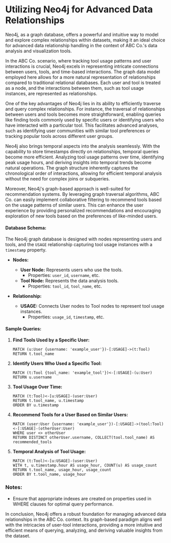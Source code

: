 # Utilizing Neo4j for Advanced Data Relationships

Neo4j, as a graph database, offers a powerful and intuitive way to model and explore complex relationships within
datasets, making it an ideal choice for advanced data relationship handling in the context of ABC Co.'s data analysis
and visualization tools.

In the ABC Co. scenario, where tracking tool usage patterns and user interactions is crucial, Neo4j excels in
representing intricate connections between users, tools, and time-based interactions. The graph data model employed here
allows for a more natural representation of relationships compared to traditional relational databases. Each user and
tool is treated as a node, and the interactions between them, such as tool usage instances, are represented as
relationships.

One of the key advantages of Neo4j lies in its ability to efficiently traverse and query complex relationships. For
instance, the traversal of relationships between users and tools becomes more straightforward, enabling queries like
finding tools commonly used by specific users or identifying users who have interacted with a particular tool. This
facilitates advanced analyses, such as identifying user communities with similar tool preferences or tracking popular
tools across different user groups.

Neo4j also brings temporal aspects into the analysis seamlessly. With the capability to store timestamps directly on
relationships, temporal queries become more efficient. Analyzing tool usage patterns over time, identifying peak usage
hours, and deriving insights into temporal trends become natural operations. The graph structure inherently captures the
chronological order of interactions, allowing for efficient temporal analysis without the need for complex joins or
subqueries.

Moreover, Neo4j's graph-based approach is well-suited for recommendation systems. By leveraging graph traversal
algorithms, ABC Co. can easily implement collaborative filtering to recommend tools based on the usage patterns of
similar users. This can enhance the user experience by providing personalized recommendations and encouraging
exploration of new tools based on the preferences of like-minded users.


#### **Database Schema:**

The Neo4j graph database is designed with nodes representing users and tools, and the `USAGE` relationship capturing
tool usage instances with a `timestamp` property.

- **Nodes:**
    - **User Node:** Represents users who use the tools.
        - Properties: `user_id`, `username`, etc.
    - **Tool Node:** Represents the data analysis tools.
        - Properties: `tool_id`, `tool_name`, etc.

- **Relationship:**
    - **USAGE:** Connects User nodes to Tool nodes to represent tool usage instances.
        - Properties: `usage_id`, `timestamp`, etc.

#### **Sample Queries:**

1. **Find Tools Used by a Specific User:**
   ```cypher
   MATCH (u:User {username: 'example_user'})-[:USAGE]->(t:Tool)
   RETURN t.tool_name
   ```

2. **Identify Users Who Used a Specific Tool:**
   ```cypher
   MATCH (t:Tool {tool_name: 'example_tool'})<-[:USAGE]-(u:User)
   RETURN u.username
   ```

3. **Tool Usage Over Time:**
   ```cypher
   MATCH (t:Tool)<-[u:USAGE]-(user:User)
   RETURN t.tool_name, u.timestamp
   ORDER BY u.timestamp
   ```

4. **Recommend Tools for a User Based on Similar Users:**
   ```cypher
   MATCH (user:User {username: 'example_user'})-[:USAGE]->(tool:Tool)<-[:USAGE]-(otherUser:User)
   WHERE user <> otherUser
   RETURN DISTINCT otherUser.username, COLLECT(tool.tool_name) AS recommended_tools
   ```

5. **Temporal Analysis of Tool Usage:**
   ```cypher
   MATCH (t:Tool)<-[u:USAGE]-(user:User)
   WITH t, u.timestamp.hour AS usage_hour, COUNT(u) AS usage_count
   RETURN t.tool_name, usage_hour, usage_count
   ORDER BY t.tool_name, usage_hour
   ```

### Notes:

- Ensure that appropriate indexes are created on properties used in WHERE clauses for optimal query performance.

In conclusion, Neo4j offers a robust foundation for managing advanced data relationships in the ABC Co. context. Its
graph-based paradigm aligns well with the intricacies of user-tool interactions, providing a more intuitive and
efficient means of querying, analyzing, and deriving valuable insights from the dataset.
